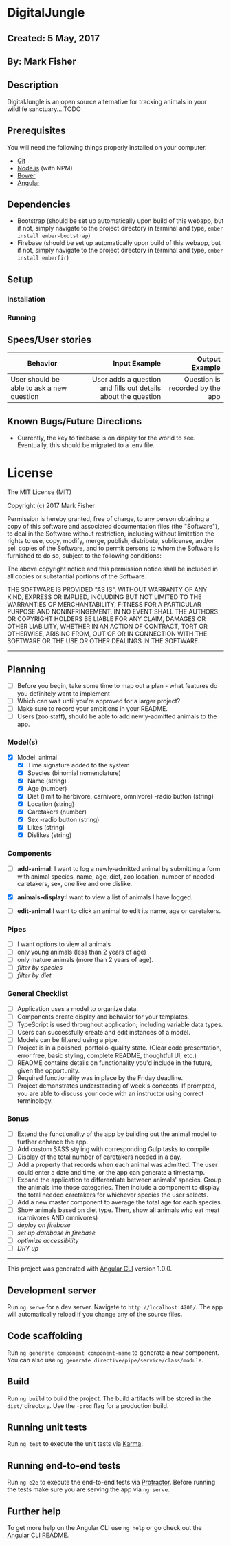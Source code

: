 # DigitalJungle

## Created: 5 May, 2017

## By: Mark Fisher

## Description
DigitalJungle is an open source alternative for tracking animals in your wildlife sanctuary....TODO

## Prerequisites

You will need the following things properly installed on your computer.

* [Git](https://git-scm.com/)
* [Node.js](https://nodejs.org/) (with NPM)
* [Bower](https://bower.io/)
* [Angular](TODO)

## Dependencies

* Bootstrap (should be set up automatically upon build of this webapp, but if not, simply navigate to the project directory in terminal and type, `ember install ember-bootstrap`)
* Firebase (should be set up automatically upon build of this webapp, but if not, simply navigate to the project directory in terminal and type, `ember install emberfir`)

## Setup

### Installation

### Running

## Specs/User stories
| Behavior                   | Input Example     | Output Example    |
| -------------------------- | -----------------:| -----------------:|
|User should be able to ask a new question|User adds a question and fills out details about the question|Question is recorded by the app|

## Known Bugs/Future Directions

* Currently, the key to firebase is on display for the world to see. Eventually, this should be migrated to a .env file.

# License

The MIT License (MIT)

Copyright (c) 2017 Mark Fisher

Permission is hereby granted, free of charge, to any person obtaining a copy
of this software and associated documentation files (the "Software"), to deal
in the Software without restriction, including without limitation the rights
to use, copy, modify, merge, publish, distribute, sublicense, and/or sell
copies of the Software, and to permit persons to whom the Software is
furnished to do so, subject to the following conditions:

The above copyright notice and this permission notice shall be included in
all copies or substantial portions of the Software.

THE SOFTWARE IS PROVIDED "AS IS", WITHOUT WARRANTY OF ANY KIND, EXPRESS OR
IMPLIED, INCLUDING BUT NOT LIMITED TO THE WARRANTIES OF MERCHANTABILITY,
FITNESS FOR A PARTICULAR PURPOSE AND NONINFRINGEMENT.  IN NO EVENT SHALL THE
AUTHORS OR COPYRIGHT HOLDERS BE LIABLE FOR ANY CLAIM, DAMAGES OR OTHER
LIABILITY, WHETHER IN AN ACTION OF CONTRACT, TORT OR OTHERWISE, ARISING FROM,
OUT OF OR IN CONNECTION WITH THE SOFTWARE OR THE USE OR OTHER DEALINGS IN
THE SOFTWARE.


---

## Planning

- [ ] Before you begin, take some time to map out a plan - what features do you definitely want to implement
- [ ] Which can wait until you're approved for a larger project?
- [ ] Make sure to record your ambitions in your README.
- [ ] Users (zoo staff), should be able to add newly-admitted animals to the app.

### Model(s)
  - [x] Model: animal
      - [x] Time signature added to the system
      - [x] Species (binomial nomenclature)
      - [x] Name (string)
      - [x] Age (number)
      - [x] Diet (limit to herbivore, carnivore, omnivore) -radio button (string)
      - [x] Location (string)
      - [x] Caretakers (number)
      - [x] Sex -radio button (string)
      - [x] Likes (string)
      - [x] Dislikes (string)

### Components

- [ ] **add-animal**: I want to log a newly-admitted animal by submitting a form with animal species, name, age, diet, zoo location, number of needed caretakers, sex, one like and one dislike.
- [x] **animals-display**:I want to view a list of animals I have logged.
- [ ] **edit-animal**:I want to click an animal to edit its name, age or caretakers.


### Pipes

- [ ] I want options to view all animals
- [ ] only young animals (less than 2 years of age)
- [ ] only mature animals (more than 2 years of age).
- [ ] *filter by species*
- [ ] *filter by diet*

### General Checklist
- [ ] Application uses a model to organize data.
- [ ] Components create display and behavior for your templates.
- [ ] TypeScript is used throughout application; including variable data types.
- [ ] Users can successfully create and edit instances of a model.
- [ ] Models can be filtered using a pipe.
- [ ] Project is in a polished, portfolio-quality state. (Clear code presentation, error free, basic styling, complete README, thoughtful UI, etc.)
- [ ] README contains details on functionality you'd include in the future, given the opportunity.
- [ ] Required functionality was in place by the Friday deadline.
- [ ] Project demonstrates understanding of week's concepts. If prompted, you are able to discuss your code with an instructor using correct terminology.

### Bonus
- [ ] Extend the functionality of the app by building out the animal model to further enhance the app.
- [ ] Add custom SASS styling with corresponding Gulp tasks to compile.
- [ ] Display of the total number of caretakers needed in a day.
- [ ] Add a property that records when each animal was admitted. The user could enter a date and time, or the app can generate a timestamp.
- [ ] Expand the application to differentiate between animals' species. Group the animals into those categories. Then include a component to display the total needed caretakers for whichever species the user selects.
- [ ] Add a new master component to average the total age for each species.
- [ ] Show animals based on diet type. Then, show all animals who eat meat (carnivores AND omnivores)
- [ ] *deploy on firebase*
- [ ] *set up database in firebase*
- [ ] *optimize accessibility*
- [ ] *DRY up*

---

This project was generated with [Angular CLI](https://github.com/angular/angular-cli) version 1.0.0.

## Development server

Run `ng serve` for a dev server. Navigate to `http://localhost:4200/`. The app will automatically reload if you change any of the source files.

## Code scaffolding

Run `ng generate component component-name` to generate a new component. You can also use `ng generate directive/pipe/service/class/module`.

## Build

Run `ng build` to build the project. The build artifacts will be stored in the `dist/` directory. Use the `-prod` flag for a production build.

## Running unit tests

Run `ng test` to execute the unit tests via [Karma](https://karma-runner.github.io).

## Running end-to-end tests

Run `ng e2e` to execute the end-to-end tests via [Protractor](http://www.protractortest.org/).
Before running the tests make sure you are serving the app via `ng serve`.

## Further help

To get more help on the Angular CLI use `ng help` or go check out the [Angular CLI README](https://github.com/angular/angular-cli/blob/master/README.md).
